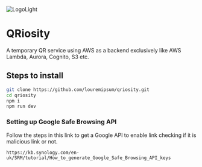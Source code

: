 ![LogoLight](https://github.com/louremipsum/qriosity/assets/72456774/e74a3e75-cca4-4fbf-82e0-5487b427cb0d)
# QRiosity

A temporary QR service using AWS as a backend exclusively like AWS Lambda, Aurora, Cognito, S3 etc.

## Steps to install

```bash
git clone https://github.com/louremipsum/qriosity.git
cd qriosity
npm i
npm run dev
```

### Setting up Google Safe Browsing API

Follow the steps in this link to get a Google API to enable link checking if it is malicious link or not.
```
https://kb.synology.com/en-uk/SRM/tutorial/How_to_generate_Google_Safe_Browsing_API_keys
```

